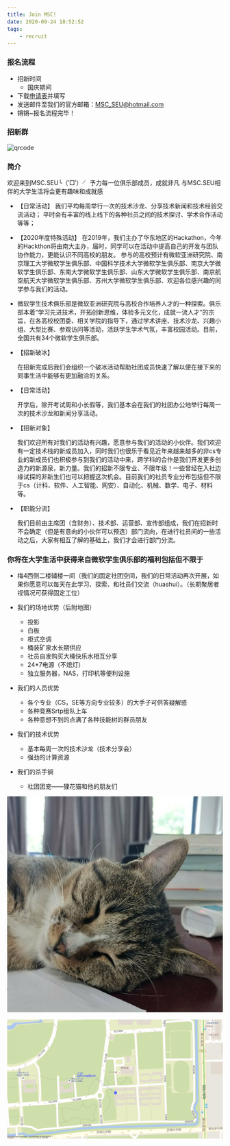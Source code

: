 ```yaml
---
title: Join MSC!
date: 2020-09-24 18:52:52
tags:
    - recruit
---
```


### 报名流程

* 招新时间
  *  国庆期间
* 下载[申请表](https://github.com/seumsc/seumsc.github.io/raw/src/source/_posts/recruit/2020%E5%BE%AE%E8%BD%AF%E5%AD%A6%E7%94%9F%E4%BF%B1%E4%B9%90%E9%83%A8%E6%8B%9B%E6%96%B0%E7%94%B3%E8%AF%B7%E8%A1%A8.docx)并填写
* 发送邮件至我们的官方邮箱：[MSC_SEU@hotmail.com](mailto:MSC_SEU@hotmail.com)
* 锵锵~报名流程完毕！

### 招新群

![qrcode](/recruit/qrcode_1601034761436.jpg)

### 简介

欢迎来到MSC.SEU╰（‵□′）╯
予力每一位俱乐部成员，成就非凡
与MSC.SEU相伴的大学生活将会更有趣味和成就感

* 【日常活动】
  我们平均每周举行一次的技术沙龙、分享技术新闻和技术经验交流活动；
  平时会有丰富的线上线下的各种社员之间的技术探讨、学术合作活动等等；

* 【2020年度特殊活动】
  在2019年，我们主办了华东地区的Hackathon，今年的Hackthon将由南大主办，届时，同学可以在活动中提高自己的开发与团队协作能力，更能认识不同高校的朋友。
  参与的高校预计有微软亚洲研究院、南京理工大学微软学生俱乐部、中国科学技术大学微软学生俱乐部、南京大学微软学生俱乐部、东南大学微软学生俱乐部、山东大学微软学生俱乐部、南京航空航天大学微软学生俱乐部、苏州大学微软学生俱乐部、欢迎各位感兴趣的同学参与我们的活动。

* 微软学生技术俱乐部是微软亚洲研究院与高校合作培养人才的一种探索。俱乐部本着“学习先进技术，开拓创新思维，体验多元文化，成就一流人才”的宗旨，在各高校校团委、相关学院的指导下，通过学术讲座、技术沙龙、兴趣小组、大型比赛、参观访问等活动，活跃学生学术气氛，丰富校园活动。目前，全国共有34个微软学生俱乐部。

* 【招新破冰】

  在招新完成后我们会组织一个破冰活动帮助社团成员快速了解以便在接下来的同事生活中能够有更加融洽的关系。

* 【日常活动】

  开学后，除开考试周和小长假等，我们基本会在我们的社团办公地举行每周一次的技术沙龙和新闻分享活动。

* 【招新对象】

  我们欢迎所有对我们的活动有兴趣，愿意参与我们的活动的小伙伴。我们欢迎有一定技术栈的新成员加入，同时我们也很乐于看见近年来越来越多的非cs专业的新成员们也积极参与到我们的活动中来，跨学科的合作是我们开发更多创造力的新源泉，新力量。我们的招新不限专业、不限年级！一些曾经在入社边缘试探的非新生们也可以把握这次机会。目前我们的社员专业分布包括但不限于cs（计科、软件、人工智能、网安）、自动化、机械、数学、电子、材料等。

* 【职能分流】

  我们目前由主席团（含财务）、技术部、运营部、宣传部组成，我们在招新时不会确定（但是有意向的小伙伴可以预选）部门流向，在进行社员间的一些活动之后，大家有相互了解的基础上，我们才会进行部门分流。

### 你将在大学生活中获得来自微软学生俱乐部的福利包括但不限于

* 梅4西侧二楼辅楼一间（我们的固定社团空间，我们的日常活动再次开展，如果你愿意可以每天在此学习、探索、和社员们交流（huashui）。（长期聚居者视情况可获得固定工位）

* 我们的场地优势（后附地图）

  * 投影
  * 白板
  * 柜式空调
  * 桶装矿泉水长期供应
  * 社员自发购买大桶快乐水相互分享
  * 24*7电源（不熄灯）
  * 独立服务器，NAS，打印机等便利设施

* 我们的人员优势

  * 各个专业（CS，SE等方向专业较多）的大手子可供答疑解惑
  * 各种竞赛Srtp组队上车
  * 各种意想不到的点满了各种技能树的群员朋友

* 我们的技术优势

  * 基本每周一次的技术沙龙（技术分享会）
  * 强劲的计算资源

* 我们的杀手锏

  * 社团团宠——狸花猫和他的朋友们

![1563627664634](/recruit/1563627664634.png)

![1563626997143](/recruit/1563626997143.png)
